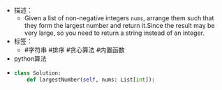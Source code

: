- 描述：
	- Given a list of non-negative integers `nums`, arrange them such that they form the largest number and return it.Since the result may be very large, so you need to return a string instead of an integer.
- 标签：
	- #字符串 #排序 #贪心算法 #内置函数
- python算法
- ```python
  class Solution:
      def largestNumber(self, nums: List[int]):
        
  
  
        
      
      
  ```